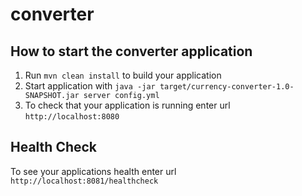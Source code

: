 # converter

How to start the converter application
---

1. Run `mvn clean install` to build your application
1. Start application with `java -jar target/currency-converter-1.0-SNAPSHOT.jar server config.yml`
1. To check that your application is running enter url `http://localhost:8080`

Health Check
---

To see your applications health enter url `http://localhost:8081/healthcheck`

